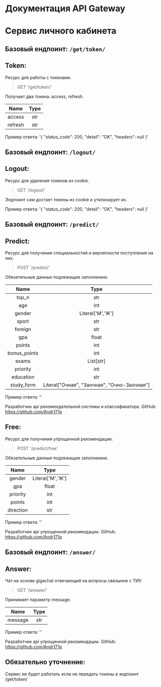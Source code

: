# Документация API Gateway


# Сервис личного кабинета


## Базовый ендпоинт: `/get/token/`


## Token:
Ресурс для работы с токенами.


> GET '/get/token/'


Получает два токена: access, refresh.


| Name | Type |
|:--------:|:-----:|
| access | str |
| refresh | str |


Пример ответа:
'{
  "status_code": 200,
  "detail": "OK",
  "headers": null
}'


## Базовый ендпоинт: `/logout/`


## Logout:
Ресурс для удаления токенов из cookie.


> GET '/logout/'


Эндпоинт сам достает токены из cookie и утилизирует их.


Пример ответа:
'{
  "status_code": 200,
  "detail": "OK",
  "headers": null
}'


## Базовый ендпоинт: `/predict/`


## Predict:
Ресурс для получения специальностей и вероятности поступления на них.


> POST '/predict/'


Обязательные данные подлежащие заполнению.


| Name | Type |
|:----------:|:---------:|
| top_n | str |
| age | int |
| gender | Literal['М','Ж'] |
| sport | str |
| foreign | str |
| gpa | float |
| points | int |
| bonus_points | int |
| exams | List[str] |
| priority | int |
| education | str |
| study_form | Literal["Очная", "Заочная", "Очно-Заочная"] |


Пример ответа:
''


Разработчик api рекомендательной системы и классификатора.
GitHub: https://github.com/Andr171p


## Free:
Ресурс для получения упрощенной рекомендации.


> POST '/predict/free'


Обязательные данные подлежащие заполнению.


| Name | Type |
|:----------:|:-------:|
| gender | Literal['М','Ж'] |
| gpa | float |
| priority | int |
| points | int |
| direction | str |


Пример ответа:
''


Разработчик api упрощенной рекомендации.
GitHub: https://github.com/Andr171p


## Базовый ендпоинт: `/answer/`


## Answer:
Чат на основе gigachat отвечающий на вопросы связынне с ТИУ.


> GET '/answer/'



Принимает параметр message.


| Name | Type |
|:----------:|:-------:|
| message | str |


Пример ответа:
''


Разработчик api упрощенной рекомендации.
GitHub: https://github.com/Andr171p



## Обязательно уточнение:
Сервис не будет работать если не передать токены в эндпоинт /get/token/